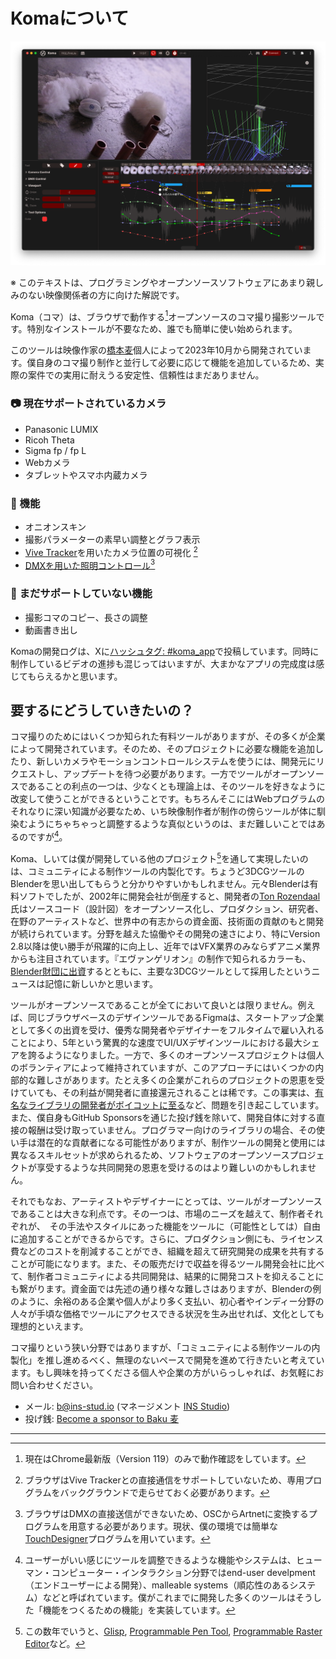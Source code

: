 # Komaについて

![Screenshot of Koma](./screenshot.png)

※ このテキストは、プログラミングやオープンソースソフトウェアにあまり親しみのない映像関係者の方に向けた解説です。

Koma（コマ）は、ブラウザで動作する[^browsers]オープンソースのコマ撮り撮影ツールです。特別なインストールが不要なため、誰でも簡単に使い始められます。

このツールは映像作家の[橋本麦](https://baku89.com)個人によって2023年10月から開発されています。僕自身のコマ撮り制作と並行して必要に応じて機能を追加しているため、実際の案件での実用に耐えうる安定性、信頼性はまだありません。

### 📷 現在サポートされているカメラ

 - Panasonic LUMIX
 - Ricoh Theta
 - Sigma fp / fp L
 - Webカメラ
 - タブレットやスマホ内蔵カメラ

### 🎨 機能
 - オニオンスキン
 - 撮影パラメーターの素早い調整とグラフ表示
 - [Vive Tracker](https://www.vive.com/jp/accessory/vive-tracker/)を用いたカメラ位置の可視化 [^vive]
 - [DMXを用いた照明コントロール](https://x.com/_baku89/status/1726584885484413252?s=20)[^dmx]

### 💪 まだサポートしていない機能
 - 撮影コマのコピー、長さの調整
 - 動画書き出し

Komaの開発ログは、Xに[ハッシュタグ: #koma_app](https://twitter.com/search?q=from%3A%40_baku89%20%23koma_app&src=typed_query&f=live)で投稿しています。同時に制作しているビデオの進捗も混じってはいますが、大まかなアプリの完成度は感じてもらえるかと思います。

## 要するにどうしていきたいの？


コマ撮りのためにはいくつか知られた有料ツールがありますが、その多くが企業によって開発されています。そのため、そのプロジェクトに必要な機能を追加したり、新しいカメラやモーションコントロールシステムを使うには、開発元にリクエストし、アップデートを待つ必要があります。一方でツールがオープンソースであることの利点の一つは、少なくとも理論上は、そのツールを好きなように改変して使うことができるということです。もちろんそこにはWebプログラムのそれなりに深い知識が必要なため、いち映像制作者が制作の傍らツールが体に馴染むようにちゃちゃっと調整するような真似というのは、まだ難しいことではあるのですが[^eud]。

Koma、しいては僕が開発している他のプロジェクト[^tools]を通して実現したいのは、コミュニティによる制作ツールの内製化です。ちょうど3DCGツールのBlenderを思い出してもらうと分かりやすいかもしれません。元々Blenderは有料ソフトでしたが、2002年に開発会社が倒産すると、開発者の[Ton Rozendaal](https://ja.wikipedia.org/wiki/%E3%83%88%E3%83%B3%E3%83%BB%E3%83%AD%E3%83%BC%E3%82%BB%E3%83%B3%E3%83%80%E3%83%BC%E3%83%AB)氏はソースコード（設計図）をオープンソース化し、プロダクション、研究者、在野のアーティストなど、世界中の有志からの資金面、技術面の貢献のもと開発が続けられています。分野を越えた協働やその開発の速さにより、特にVersion 2.8以降は使い勝手が飛躍的に向上し、近年ではVFX業界のみならずアニメ業界からも注目されています。『エヴァンゲリオン』の制作で知られるカラーも、[Blender財団に出資](https://www.khara.co.jp/2019/07/30/blender/)するとともに、主要な3DCGツールとして採用したというニュースは記憶に新しいかと思います。

ツールがオープンソースであることが全てにおいて良いとは限りません。例えば、同じブラウザベースのデザインツールであるFigmaは、スタートアップ企業として多くの出資を受け、優秀な開発者やデザイナーをフルタイムで雇い入れることにより、5年という驚異的な速度でUI/UXデザインツールにおける最大シェアを誇るようになりました。一方で、多くのオープンソースプロジェクトは個人のボランティアによって維持されていますが、このアプローチにはいくつかの内部的な難しさがあります。たとえ多くの企業がこれらのプロジェクトの恩恵を受けていても、その利益が開発者に直接還元されることは稀です。この事実は、[有名なライブラリの開発者がボイコットに至る](https://www.itmedia.co.jp/news/articles/2201/11/news160.html)など、問題を引き起こしています。また、僕自身もGitHub Sponsorsを通じた投げ銭を除いて、開発自体に対する直接の報酬は受け取っていません。プログラマー向けのライブラリの場合、その使い手は潜在的な貢献者になる可能性がありますが、制作ツールの開発と使用には異なるスキルセットが求められるため、ソフトウェアのオープンソースプロジェクトが享受するような共同開発の恩恵を受けるのはより難しいのかもしれません。

それでもなお、アーティストやデザイナーにとっては、ツールがオープンソースであることは大きな利点です。その一つは、市場のニーズを越えて、制作者それぞれが、　その手法やスタイルにあった機能をツールに（可能性としては）自由に追加することができるからです。さらに、プロダクション側にも、ライセンス費などのコストを削減することができ、組織を超えて研究開発の成果を共有することが可能になります。また、その販売だけで収益を得るツール開発会社に比べて、制作者コミュニティによる共同開発は、結果的に開発コストを抑えることにも繋がります。資金面では先述の通り様々な難しさはありますが、Blenderの例のように、余裕のある企業や個人がより多く支払い、初心者やインディー分野の人々が手頃な価格でツールにアクセスできる状況を生み出せれば、文化としても理想的といえます。

コマ撮りという狭い分野ではありますが、「コミュニティによる制作ツールの内製化」を推し進めるべく、無理のないペースで開発を進めて行きたいと考えています。もし興味を持ってくださる個人や企業の方がいらっしゃれば、お気軽にお問い合わせください。

 - メール: [b@ins-stud.io](mailto:b@ins-stud.io) (マネージメント [INS Studio](https://ins-stud.io))  
 - 投げ銭: [Become a sponsor to Baku 麦](https://github.com/sponsors/baku89)

------

[^browsers]: 現在はChrome最新版（Version 119）のみで動作確認をしています。
[^vive]: ブラウザはVive Trackerとの直接通信をサポートしていないため、専用プログラムをバックグラウンドで走らせておく必要があります。
[^dmx]: ブラウザはDMXの直接送信ができないため、OSCからArtnetに変換するプログラムを用意する必要があります。現状、僕の環境では簡単な[TouchDesigner](https://derivative.ca/)プログラムを用いています。
[^tools]: この数年でいうと、[Glisp](https://glisp.app), [Programmable Pen Tool](https://s.baku89.com/pentool/), [Programmable Raster Editor](https://glisp.app/commit:de87613/raster)など。
[^eud]: ユーザーがいい感じにツールを調整できるような機能やシステムは、ヒューマン・コンピューター・インタラクション分野ではend-user develpment（エンドユーザーによる開発）、malleable systems（順応性のあるシステム）などと呼ばれています。僕がこれまでに開発した多くのツールはそうした「機能をつくるための機能」を実装しています。
